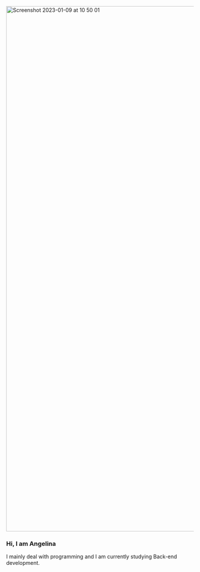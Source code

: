 <img width="1412" alt="Screenshot 2023-01-09 at 10 50 01" src="https://user-images.githubusercontent.com/74609669/211280797-c1a18261-dd58-44e2-9ddc-cb23654fb68b.png">


### Hi, I am Angelina
I mainly deal with programming and I am currently studying Back-end development.

<!--
**angelinakoloska/angelinakoloska** is a ✨ _special_ ✨ repository because its `README.md` (this file) appears on your GitHub profile.

Here are some ideas to get you started:

- 🔭 I’m currently working on ...
- 🌱 I’m currently learning ...
- 👯 I’m looking to collaborate on ...
- 🤔 I’m looking for help with ...
- 💬 Ask me about ...
- 📫 How to reach me: ...
- 😄 Pronouns: ...
- ⚡ Fun fact: ...
-->
